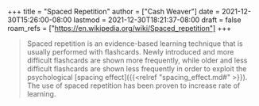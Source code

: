 +++
title = "Spaced Repetition"
author = ["Cash Weaver"]
date = 2021-12-30T15:26:00-08:00
lastmod = 2021-12-30T18:21:37-08:00
draft = false
roam_refs = ["https://en.wikipedia.org/wiki/Spaced_repetition"]
+++

> Spaced repetition is an evidence-based learning technique that is usually performed with flashcards. Newly introduced and more difficult flashcards are shown more frequently, while older and less difficult flashcards are shown less frequently in order to exploit the psychological [spacing effect]({{<relref "spacing_effect.md#" >}}). The use of spaced repetition has been proven to increase rate of learning.
